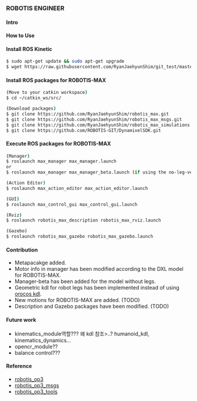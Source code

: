 ### ROBOTIS ENGINEER

#### Intro

#### How to Use

#### Install ROS Kinetic
```sh
$ sudo apt-get update && sudo apt-get upgrade
$ wget https://raw.githubusercontent.com/RyanJaehyunShim/git_test/master/install_ros_kinetic.sh && chmod 755 ./install_ros_kinetic.sh && bash ./install_ros_kinetic.sh
```
#### Install ROS packages for ROBOTIS-MAX
```sh
(Move to your catkin workspace)
$ cd ~/catkin_ws/src/

(Download packages)
$ git clone https://github.com/RyanJaehyunShim/robotis_max.git
$ git clone https://github.com/RyanJaehyunShim/robotis_max_msgs.git
$ git clone https://github.com/RyanJaehyunShim/robotis_max_simulations.git
$ git clone https://github.com/ROBOTIS-GIT/DynamixelSDK.git
```

#### Execute ROS packages for ROBOTIS-MAX
```sh
(Manager)
$ roslaunch max_manager max_manager.launch
or
$ roslaunch max_manager max_manager_beta.launch (if using the no-leg-version)

(Action Editor)
$ roslaunch max_action_editor max_action_editor.launch 

(GUI)
$ roslaunch max_control_gui max_control_gui.launch 

(Rviz)
$ roslaunch robotis_max_description robotis_max_rviz.launch 

(Gazebo)
$ roslaunch robotis_max_gazebo robotis_max_gazebo.launch
```
#### Contribution
- Metapacakge added.
- Motor info in manager has been modified according to the DXL model for ROBOTIS-MAX.
- Manager-beta has been added for the model without legs.
- Geometric kdl for robot legs has been implemented instead of using [orocos kdl](http://www.orocos.org/kdl).
- New motions for ROBOTIS-MAX are added. (TODO)
- Description and Gazebo packages have been modified. (TODO)

#### Future work
- kinematics_module역할??? 왜 kdl 참조>..?   humanoid_kdl, kinematics_dynamics...
- opencr_module??
- balance control???

#### Reference
- [robotis_op3](https://github.com/ROBOTIS-GIT/ROBOTIS-OP3)
- [robotis_op3_msgs](https://github.com/ROBOTIS-GIT/ROBOTIS-OP3-msgs)
- [robotis_op3_tools](https://github.com/ROBOTIS-GIT/ROBOTIS-OP3-Tools)
